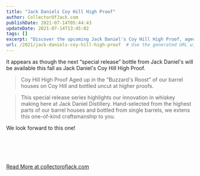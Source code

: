 ```yaml
---
title: "Jack Daniels Coy Hill High Proof"
author: CollectorOfJack.com
publishDate: 2021-07-14T05:44:43
updateDate: 2021-07-14T13:45:02
tags: []
excerpt: "Discover the upcoming Jack Daniel's Coy Hill High Proof, aged and bottled with precision. Get ready to experience the craftsmanship of this special release!"
url: /2021/jack-daniels-coy-hill-high-proof  # Use the generated URL with year
---
```

<p>It appears as though the next &ldquo;special release&rdquo; bottle from Jack Daniel's will be available this fall as Jack Daniel's Coy Hill High Proof.</p>  <blockquote> <p>Coy Hill High Proof Aged up in the &ldquo;Buzzard's Roost&rdquo; of our barrel houses on Coy Hill and bottled uncut at higher proofs.</p> </blockquote>  <blockquote> <p>This special release series highlights our innovation in whiskey making here at Jack Daniel Distillery. Hand-selected from the highest parts of our barrel houses and bottled from single barrels, we extens this one-of-kind craftsmanship to you.</p> </blockquote>  <p>We look forward to this one!</p>  <div class="gallery masonry-gallery" id="JackDanielsCoyHillHighProof"> <figure class="gallery-item"> <header class="gallery-icon">&nbsp;</header> </figure> </div> <script language="javascript" type="text/javascript"> 	var pageUrl = "/JackDanielsCoyHillHighProof"; //	_mfpOn('BeforeChange', function(e, prevType, newType) {alert('change'); }); 	$('.popup').on('mfpChange', function(e /*, params */) { 	  originalUrl = window.location.href.split('?')[0]; 	  var newUrl = $.magnificPopup.instance.currItem.el.attr('data-url'); 	  var newTitle = $.magnificPopup.instance.currItem.el.attr('title') 	  window.history.replaceState("object or string", newTitle, newUrl); //"?rbmphoto=" + $.magnificPopup.instance.index); 	   	});  	$('.popup').on('mfpClose', function(e /*, params */) { 	   	  window.history.replaceState({}, '', pageUrl); //"?rbmphoto=" + $.magnificPopup.instance.index); 	   	});  	$(document).ready(function ($) {     $('a.popup').magnificPopup({       type: 'image',       gallery: {         enabled: true,         navigateByImgClick: true,         preload: [0, 1] // Will preload 0 - before current, and 1 after the current image       },       image: {         titleSrc: function (item) {           return item.el.attr('title') + '&nbsp;' + item.el.attr('data-caption');         }       }       // other options     });   });  	//check if the url contains a photo 	$( document ).ready(function($) { 		// console.log( "ready!" );  		//console.log('Page Load',  window.location.href.split('?')[1]); 		var galleryNameLoc = window.location.href.indexOf("galleryname=") 		if(galleryNameLoc>0) 		{ 			//console.log('Found Index',  index); 			var gindex = window.location.href.substring(galleryNameLoc+12).split("&")[0]; 			//console.log('G Index:', gindex); 			//console.log('Item:',$('#' + gindex)); 			var galleryObj = $('#' + gindex); 			var loc = window.location.href.indexOf("rbmphoto=")  			if(loc>0) 			{ 				//console.log('Found It',  window.location.href.substring(loc)); 				var index = window.location.href.substring(loc+9).split("&")[0]; 				//console.log('Found Index',  index); 				//lookup the image on the page if there are multiple galleries 				 				$('#' + gindex).find('.popup')[index].click(); 			} 					 		} 		//var loc = window.location.href.indexOf("rbmphoto=") 		//if(loc<0) 		//{ 		//	//console.log('Found It',  window.location.href.substring(loc)); 		//	var index = window.location.href.substring(loc+9).split("&")[0]; 		//	//console.log('Found Index',  index); 		//	//lookup the image on the page if there are multiple galleries 			 		//	document.getElementsByClassName('popup')[index].click(); 		//} 		 	}); </script> <a href="https://collectorofjack.com/JackDanielsCoyHillHighProof">Read More at collectorofjack.com</a>

